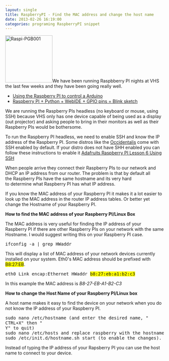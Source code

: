 ```yaml
---
layout: single
title: RaspberryPI - Find the MAC address and change the host name
date: 2013-02-26 16:19:00
categories: programing RaspberryPI snippet
---
```

<a href="/public/uploads/2013/02/Raspi-PGB001.png"><img class="size-thumbnail wp-image-3183 alignright" alt="Raspi-PGB001" src="/public/uploads/2013/02/Raspi-PGB001-150x150.png" width="150" height="150" /></a>We have been running Raspbberry PI nights at VHS the last few weeks and they have been going really well.
<ul>
	<li><a href="http://vancouver.hackspace.ca/wp/2013/02/14/using-the-raspberry-pi-to-control-a-arduino-thursday-feb-21st-2013-730pm/">Using the Raspberry PI to control a Arduino</a></li>
	<li><a href="http://vancouver.hackspace.ca/wp/2013/02/04/raspberry-pi-python-webide-gpio-pins-blink-sketch-tuesday-feb-5th/">Raspberry PI + Python + WebIDE + GPIO pins = Blink sketch</a></li>
</ul>
We are running the Raspberry PIs headless (no keyboard or mouse, using SSH) because VHS only has one device capable of being used as a display (out projector) and asking people to bring in their monitors as well as their Raspberry PIs would be bothersome.

To run the Raspberry PI headless, we need to enable SSH and know the IP address of the Raspberry PI. Some distros like the <a href="http://learn.adafruit.com/adafruit-raspberry-pi-educational-linux-distro/occidentalis-v0-dot-2">Occidentalis</a> come with SSH enabled by default. If your distro does not have SHH enabled you can follow these instructions to enable it <a href="http://learn.adafruit.com/adafruits-raspberry-pi-lesson-6-using-ssh">Adafruits Raspberry PI Lesson 6 Using SSH</a>

When people arrive they connect their Raspberry PIs to our network and DHCP an IP address from our router. The problem is that by default all the Raspberry PIs have the same hostname and its very hard to determine what Raspberry PI has what IP address.

If you know the MAC address of your Raspberry PI it makes it a lot easier to look up the MAC address in the router IP address tables. Or better yet change the Hostname of your Raspberry PI.

<strong>How to find the MAC address of your Raspberry PI/Linux Box</strong>

The MAC address is very useful for finding the IP address of your Raspberry PI if there are other Raspberry PIs on your network with the same Hostname. I would suggest writing this on your Raspberry PI case.
<pre>ifconfig -a | grep HWaddr</pre>
This will display a list of MAC address of your network devices currently installed on your system. Eth0's MAC address should be prefixed with <span style="background-color: #ffff00;">B8:27:EB</span>.
<pre>eth0 Link encap:Ethernet HWaddr <span style="background-color: #ffff00;">b8:27:eb:a1:b2:c3</span></pre>
In this example the MAC address is <em>B8-27-EB-A1-B2-C3</em>

<strong>How to change the Host Name of your Raspberry PI/Linux box </strong>

A host name makes it easy to find the device on your network when you do not know the IP address of your Raspberry PI.
<pre>sudo nano /etc/hostname (and enter the desired name, "
CTRL+X" then "
Y" to quit) 
sudo nano /etc/hosts and replace raspberry with the hostname you chose above
sudo /etc/init.d/hostname.sh start (to enable the changes).</pre>
Instead of typing the IP address of your Rapsberry PI you can use the host name to connect to your device.
